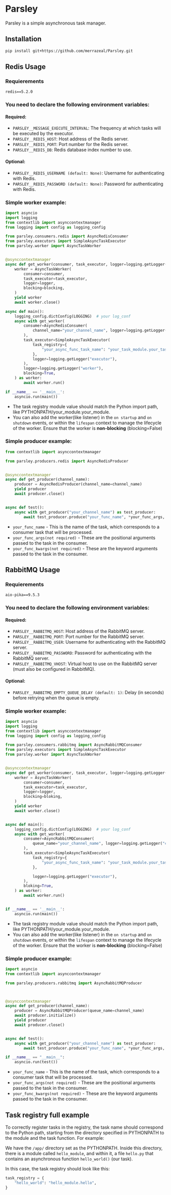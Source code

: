 # Parsley

Parsley is a simple asynchronous task manager.

## Installation

```bash
pip install git+https://github.com/merrazeal/Parsley.git
```

## Redis Usage
### Requierements
```
redis==5.2.0
```

### You need to declare the following environment variables:
#### Required:
- `PARSLEY__MESSAGE_EXECUTE_INTERVAL`: The frequency at which tasks will be executed by the executor.
- `PARSLEY__REDIS_HOST`: Host address of the Redis server.
- `PARSLEY__REDIS_PORT`: Port number for the Redis server.
- `PARSLEY__REDIS_DB`: Redis database index number to use.
#### Optional:
- `PARSLEY__REDIS_USERNAME (default: None)`: Username for authenticating with Redis.
- `PARSLEY__REDIS_PASSWORD (default: None)`: Password for authenticating with Redis.

### Simple worker example:
```python
import asyncio
import logging
from contextlib import asynccontextmanager
from logging import config as logging_config

from parsley.consumers.redis import AsyncRedisConsumer
from parsley.executors import SimpleAsyncTaskExecutor
from parsley.worker import AsyncTaskWorker


@asynccontextmanager
async def get_worker(consumer, task_executor, logger=logging.getLogger(""), blocking=False):
    worker = AsyncTaskWorker(
        consumer=consumer,
        task_executor=task_executor,
        logger=logger,
        blocking=blocking,
    )
    yield worker
    await worker.close()

async def main():
    logging_config.dictConfig(LOGGING)  # your log_conf
    async with get_worker(
        consumer=AsyncRedisConsumer(
            channel_name="your_channel_name", logger=logging.getLogger("consumer")
        ),
        task_executor=SimpleAsyncTaskExecutor(
            task_registry={
                "your_async_func_task_name": "your_task_module.your_task_module",
            },
            logger=logging.getLogger("executor"),
        ),
        logger=logging.getLogger("worker"),
        blocking=True,
    ) as worker:
        await worker.run()

if __name__ == '__main__':
    asyncio.run(main())
```
- The task registry module value should match the Python import path, like PYTHONPATH/your_module.your_module.
- You can also add the worker(like listener) in the `on startup` and `on shutdown` events, or within the `lifespan` context to manage the lifecycle of the worker. Ensure that the worker is **non-blocking** (blocking=False)


### Simple producer example:

```python
from contextlib import asynccontextmanager

from parsley.producers.redis import AsyncRedisProducer


@asynccontextmanager
async def get_producer(channel_name):
    producer = AsyncRedisProducer(channel_name=channel_name)
    yield producer
    await producer.close()


async def test():
    async with get_producer("your_channel_name") as test_producer:
        await test_producer.produce("your_func_name", *your_func_args, **your_func_kwargs)

```

- `your_func_name` - This is the name of the task, which corresponds to a consumer task that will be processed.
- `your_func_args(not required)` - These are the positional arguments passed to the task in the consumer.
- `your_func_kwargs(not required)` - These are the keyword arguments passed to the task in the consumer.

## RabbitMQ Usage
### Requierements
```
aio-pika==9.5.3
```

### You need to declare the following environment variables:
#### Required:
- `PARSLEY__RABBITMQ_HOST`: Host address of the RabbitMQ server.
- `PARSLEY__RABBITMQ_PORT`: Port number for the RabbitMQ server.
- `PARSLEY__RABBITMQ_USER`: Username for authenticating with the RabbitMQ server.
- `PARSLEY__RABBITMQ_PASSWORD`: Password for authenticating with the RabbitMQ server.
- `PARSLEY__RABBITMQ_VHOST`: Virtual host to use on the RabbitMQ server (must also be configured in RabbitMQ).

#### Optional:
- `PARSLEY__RABBITMQ_EMPTY_QUEUE_DELAY (default: 1)`: Delay (in seconds) before retrying when the queue is empty.

### Simple worker example:
```python
import asyncio
import logging
from contextlib import asynccontextmanager
from logging import config as logging_config

from parsley.consumers.rabbitmq import AsyncRabbitMQConsumer
from parsley.executors import SimpleAsyncTaskExecutor
from parsley.worker import AsyncTaskWorker


@asynccontextmanager
async def get_worker(consumer, task_executor, logger=logging.getLogger("consumer"), bloking=False):
    worker = AsyncTaskWorker(
        consumer=consumer,
        task_executor=task_executor,
        logger=logger,
        blocking=bloking,
    )
    yield worker
    await worker.close()


async def main():
    logging_config.dictConfig(LOGGING)  # your log_conf
    async with get_worker(
        consumer=AsyncRabbitMQConsumer(
            queue_name="your_channel_name", logger=logging.getLogger("consumer")
        ),
        task_executor=SimpleAsyncTaskExecutor(
            task_registry={
                "your_async_func_task_name": "your_task_module.your_task_module",
            },

            logger=logging.getLogger("executor"),
        ),
        bloking=True,
    ) as worker:
        await worker.run()


if __name__ == '__main__':
    asyncio.run(main())

```
- The task registry module value should match the Python import path, like PYTHONPATH/your_module.your_module.
- You can also add the worker(like listener) in the `on startup` and `on shutdown` events, or within the `lifespan` context to manage the lifecycle of the worker. Ensure that the worker is **non-blocking** (blocking=False)

### Simple producer example:

```python
import asyncio
from contextlib import asynccontextmanager

from parsley.producers.rabbitmq import AsyncRabbitMQProducer



@asynccontextmanager
async def get_producer(channel_name):
    producer = AsyncRabbitMQProducer(queue_name=channel_name)
    await producer.initialize()
    yield producer
    await producer.close()


async def test():
    async with get_producer("your_channel_name") as test_producer:
        await test_producer.produce("your_func_name", *your_func_args, **your_func_kwargs)

if __name__ == "__main__":
    asyncio.run(test())

```
- `your_func_name` - This is the name of the task, which corresponds to a consumer task that will be processed.
- `your_func_args(not required)` - These are the positional arguments passed to the task in the consumer.
- `your_func_kwargs(not required)` - These are the keyword arguments passed to the task in the consumer.

## Task registry full example

To correctly register tasks in the registry, the task name should correspond to the Python path, starting from the directory specified in PYTHONPATH to the module and the task function. For example:

We have the `/app/` directory set as the PYTHONPATH.
Inside this directory, there is a module called `hello_module`, and within it, a file `hello.py` that contains an asynchronous function `hello_world()` (our task).

In this case, the task registry should look like this:
```python
task_registry = {
    "hello_world": "hello_module.hello",
}
```